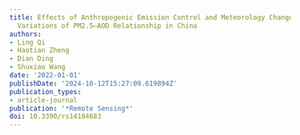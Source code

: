 ```yaml
---
title: Effects of Anthropogenic Emission Control and Meteorology Changes on the Inter-Annual
  Variations of PM2.5–AOD Relationship in China
authors:
- Ling Qi
- Haotian Zheng
- Dian Ding
- Shuxiao Wang
date: '2022-01-01'
publishDate: '2024-10-12T15:27:09.619894Z'
publication_types:
- article-journal
publication: '*Remote Sensing*'
doi: 10.3390/rs14184683
---
```

